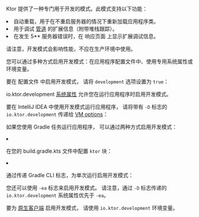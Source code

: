 <topic xmlns="" xsi:noNamespaceSchemaLocation="https://resources.jetbrains.com/writerside/1.0/topic.v2.xsd"
   xmlns:xsi="http://www.w3.org/2001/XMLSchema-instance" id="server-development-mode" title="开发模式"
   help-id="development_mode;development-mode">
<show-structure for="chapter" depth="2"/>
<p>
    Ktor 提供了一种专门用于开发的模式。此模式支持以下功能：
</p>
<list>
    <li><Links href="/ktor/server-auto-reload" summary="了解如何使用自动重载在代码更改时重新加载应用程序类。">自动重载</Links>，用于在不重启服务器的情况下重新加载应用程序类。
    </li>
    <li>用于调试 <a href="#pipelines">管道</a> 的扩展信息（附带堆栈跟踪）。
    </li>
    <li>在发生 <emphasis>5**</emphasis> 服务器错误时，在 <Links href="/ktor/server-status-pages" summary="%plugin_name% 允许 Ktor 应用程序根据抛出的异常或状态码适当地响应任何失败状态。">响应页面</Links> 上显示扩展调试信息。
    </li>
</list>
<note>
    <p>
        请注意，开发模式会影响性能，不应在生产环境中使用。
    </p>
</note>
<chapter title="启用开发模式" id="enable">
    <p>
        您可以通过多种方式启用开发模式：在应用程序配置文件中、使用专用系统属性或环境变量。
    </p>
    <chapter title="配置文件" id="application-conf">
        <p>
            要在
            <Links href="/ktor/server-configuration-file" summary="了解如何在配置文件中配置各种服务器参数。">配置文件</Links> 中启用开发模式，
            请将 <code>development</code> 选项设置为 <code>true</code>：
        </p>
        <tabs group="config">
            <tab title="application.conf" group-key="hocon">
                <code-block code="                        ktor {&#10;                            development = true&#10;                        }"/>
            </tab>
            <tab title="application.yaml" group-key="yaml">
                <code-block lang="yaml" code="                        ktor:&#10;                            development: true"/>
            </tab>
        </tabs>
    </chapter>
    <chapter title="'io.ktor.development' 系统属性" id="system-property">
        <p>
            <control>io.ktor.development</control>
            <a href="https://docs.oracle.com/javase/tutorial/essential/environment/sysprop.html">系统属性</a>
            允许您在运行应用程序时启用开发模式。
        </p>
        <p>
            要在 IntelliJ IDEA 中使用开发模式运行应用程序，
            请将带有 <code>-D</code> 标志的 <code>io.ktor.development</code> 传递给
            <a href="https://www.jetbrains.com/help/idea/run-debug-configuration-kotlin.html#1">VM options</a>：
        </p>
        <code-block code="                -Dio.ktor.development=true"/>
        <p>
            如果您使用 <Links href="/ktor/server-dependencies" summary="了解如何将 Ktor 服务器依赖项添加到现有 Gradle/Maven 项目。">Gradle</Links> 任务运行应用程序，
            可以通过两种方式启用开发模式：
        </p>
        <list>
            <li>
                <p>
                    在您的 <Path>build.gradle.kts</Path> 文件中配置 <code>ktor</code> 块：
                </p>
                <code-block lang="Kotlin" code="                        ktor {&#10;                            development = true&#10;                        }"/>
            </li>
            <li>
                <p>
                    通过传递 Gradle CLI 标志，为单次运行启用开发模式：
                </p>
                <code-block lang="bash" code="                          ./gradlew run -Pio.ktor.development=true"/>
                </li>
        </list>
        <tip>
            <p>
                您还可以使用 <code>-ea</code> 标志来启用开发模式。
                请注意，通过 <code>-D</code> 标志传递的 <code>io.ktor.development</code> 系统属性优先于 <code>-ea</code>。
            </p>
        </tip>
    </chapter>
    <chapter title="'io.ktor.development' 环境变量" id="environment-variable">
        <p>
            要为 <a href="#native">原生客户端</a> 启用开发模式，
            请使用 <code>io.ktor.development</code> 环境变量。
        </p>
    </chapter>
</chapter>
</topic>